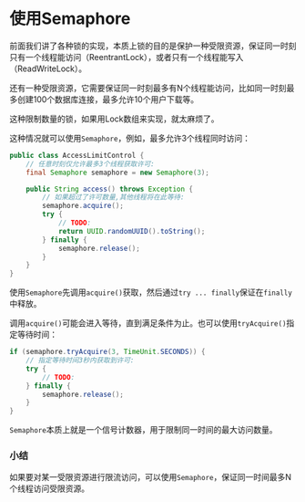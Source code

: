 # 使用Semaphore

前面我们讲了各种锁的实现，本质上锁的目的是保护一种受限资源，保证同一时刻只有一个线程能访问（ReentrantLock），或者只有一个线程能写入（ReadWriteLock）。

还有一种受限资源，它需要保证同一时刻最多有N个线程能访问，比如同一时刻最多创建100个数据库连接，最多允许10个用户下载等。

这种限制数量的锁，如果用Lock数组来实现，就太麻烦了。

这种情况就可以使用`Semaphore`，例如，最多允许3个线程同时访问：

```java
public class AccessLimitControl {
    // 任意时刻仅允许最多3个线程获取许可:
    final Semaphore semaphore = new Semaphore(3);

    public String access() throws Exception {
        // 如果超过了许可数量,其他线程将在此等待:
        semaphore.acquire();
        try {
            // TODO:
            return UUID.randomUUID().toString();
        } finally {
            semaphore.release();
        }
    }
}
```

使用`Semaphore`先调用`acquire()`获取，然后通过`try ... finally`保证在`finally`中释放。

调用`acquire()`可能会进入等待，直到满足条件为止。也可以使用`tryAcquire()`指定等待时间：

```java
if (semaphore.tryAcquire(3, TimeUnit.SECONDS)) {
    // 指定等待时间3秒内获取到许可:
    try {
        // TODO:
    } finally {
        semaphore.release();
    }
}
```

`Semaphore`本质上就是一个信号计数器，用于限制同一时间的最大访问数量。

### 小结

如果要对某一受限资源进行限流访问，可以使用`Semaphore`，保证同一时间最多N个线程访问受限资源。
